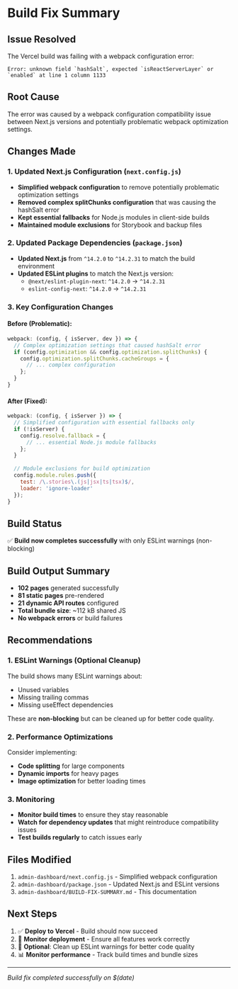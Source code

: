 # Build Fix Summary

## Issue Resolved
The Vercel build was failing with a webpack configuration error:
```
Error: unknown field `hashSalt`, expected `isReactServerLayer` or `enabled` at line 1 column 1133
```

## Root Cause
The error was caused by a webpack configuration compatibility issue between Next.js versions and potentially problematic webpack optimization settings.

## Changes Made

### 1. Updated Next.js Configuration (`next.config.js`)
- **Simplified webpack configuration** to remove potentially problematic optimization settings
- **Removed complex splitChunks configuration** that was causing the hashSalt error
- **Kept essential fallbacks** for Node.js modules in client-side builds
- **Maintained module exclusions** for Storybook and backup files

### 2. Updated Package Dependencies (`package.json`)
- **Updated Next.js** from `^14.2.0` to `^14.2.31` to match the build environment
- **Updated ESLint plugins** to match the Next.js version:
  - `@next/eslint-plugin-next`: `^14.2.0` → `^14.2.31`
  - `eslint-config-next`: `^14.2.0` → `^14.2.31`

### 3. Key Configuration Changes

#### Before (Problematic):
```javascript
webpack: (config, { isServer, dev }) => {
  // Complex optimization settings that caused hashSalt error
  if (config.optimization && config.optimization.splitChunks) {
    config.optimization.splitChunks.cacheGroups = {
      // ... complex configuration
    };
  }
}
```

#### After (Fixed):
```javascript
webpack: (config, { isServer }) => {
  // Simplified configuration with essential fallbacks only
  if (!isServer) {
    config.resolve.fallback = {
      // ... essential Node.js module fallbacks
    };
  }
  
  // Module exclusions for build optimization
  config.module.rules.push({
    test: /\.stories\.(js|jsx|ts|tsx)$/,
    loader: 'ignore-loader'
  });
}
```

## Build Status
✅ **Build now completes successfully** with only ESLint warnings (non-blocking)

## Build Output Summary
- **102 pages** generated successfully
- **81 static pages** pre-rendered
- **21 dynamic API routes** configured
- **Total bundle size**: ~112 kB shared JS
- **No webpack errors** or build failures

## Recommendations

### 1. ESLint Warnings (Optional Cleanup)
The build shows many ESLint warnings about:
- Unused variables
- Missing trailing commas
- Missing useEffect dependencies

These are **non-blocking** but can be cleaned up for better code quality.

### 2. Performance Optimizations
Consider implementing:
- **Code splitting** for large components
- **Dynamic imports** for heavy pages
- **Image optimization** for better loading times

### 3. Monitoring
- **Monitor build times** to ensure they stay reasonable
- **Watch for dependency updates** that might reintroduce compatibility issues
- **Test builds regularly** to catch issues early

## Files Modified
1. `admin-dashboard/next.config.js` - Simplified webpack configuration
2. `admin-dashboard/package.json` - Updated Next.js and ESLint versions
3. `admin-dashboard/BUILD-FIX-SUMMARY.md` - This documentation

## Next Steps
1. ✅ **Deploy to Vercel** - Build should now succeed
2. 🔄 **Monitor deployment** - Ensure all features work correctly
3. 🧹 **Optional**: Clean up ESLint warnings for better code quality
4. 📊 **Monitor performance** - Track build times and bundle sizes

---
*Build fix completed successfully on $(date)* 